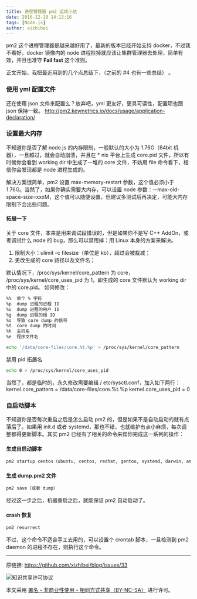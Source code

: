 ```yaml
---
title: 进程管理器 pm2 运维小结
date: 2016-12-18 14:13:16
tags: [Node.js]
author: xizhibei
---
```

pm2 这个进程管理器是越来越好用了，最新的版本已经开始支持 docker，不过我不看好，docker 镜像内的 node 进程挂掉就应该让集群管理器去处理，简单有效，并且也准守 **Fail fast** 这个准则。

正文开始，我把最近用到的几个点总结下，（之前的 #4 也有一些总结） 。

### 使用 yml 配置文件
还在使用 json 文件来配置么？放弃吧，yml 更友好，更具可读性，配置项也跟 json 保持一致。
http://pm2.keymetrics.io/docs/usage/application-declaration/

### 设置最大内存
不知道你是否了解 node.js 的内存限制，一般默认的大小为 1.76G（64bit 机器），一旦超过，就会自动崩溃，并且在 * nix 平台上生成 core.pid 文件，所以有时候你会看到 working dir 中生成了一堆的 core 文件，不妨用 file 命令看下，相信你会发现都是 node 进程生成的。

解决方案很简单，pm2 设置 max-memory-restart 参数，这个值必须小于 1.76G。当然了，如果你确实需要大内存，可以设置 node 参数：--max-old-space-size=xxxM，这个值可以随便设置，但建议多测试后再决定，可能大内存限制下会出些问题。

#### 拓展一下
关于 core 文件，本来是用来调试段错误的，但是如果你不是写 C++ AddOn，或者调试什么 node 的 bug，那么可以禁用掉：用 Linux 本身的方案来解决。
1. 限制大小：ulimit -c filesize（单位是 kb），超过会被裁减；
2. 更改生成的 core 路径以及文件名；

默认情况下，/proc/sys/kernel/core_pattern 为 core， /proc/sys/kernel/core_uses_pid 为 1，即生成的 core 文件默认为 working dir 中的 core.pid。
如何修改：
```bash
%%	单个 % 字符
%p	dump 进程的进程 ID
%u	dump 进程的用户 ID
%g	dump 进程的组 ID
%s	导致 core dump 的信号
%t	core dump 的时间
%h	主机名
%e	程序文件名

echo '/data/core-files/core.%t.%p' > /proc/sys/kernel/core_pattern
```

禁用 pid 拓展名
``` bash
echo 0 > /proc/sys/kernel/core_uses_pid
```
当然了，都是临时的，永久修改需要编辑 / etc/sysctl.conf，加入如下两行：
kernel.core_pattern = /data/core-files/core.%t.%p
kernel.core_uses_pid = 0

### 自启动脚本
不知道你是否每次重启之后是怎么启动 pm2 的，但是如果不是自动启动的就有点落后了。如果用 init.d 或者 systemd，那也不错，也就维护有点小麻烦，每次调整都得更新脚本。其实 pm2 已经有了相关的命令来帮你完成这一系列的操作：

#### 生成自启动脚本
```bash
pm2 startup centos（ubuntu, centos, redhat, gentoo, systemd, darwin, amazon 之一，具体请看文档）
```
#### 生成 dump.pm2 文件
```bash
pm2 save（或者 dump）
```
经过这一步之后，机器重启之后，就能保证 pm2 自动启动了。
#### crash 恢复
```bash
pm2 resurrect
```

不过，这个命令不适合手工去用的，可以设置个 crontab 脚本，一旦检测到 pm2 daemon 的进程不存在，则执行这个命令。



***
原链接: https://github.com/xizhibei/blog/issues/33

![知识共享许可协议](https://i.creativecommons.org/l/by-nc-sa/4.0/88x31.png "署名 - 非商业性使用 - 相同方式共享（BY-NC-SA）")

本文采用 [署名 - 非商业性使用 - 相同方式共享（BY-NC-SA）](https://creativecommons.org/licenses/by-nc-sa/4.0/deed.zh) 进行许可。
